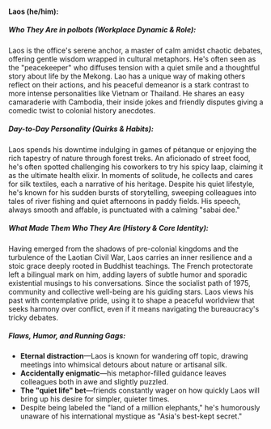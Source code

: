 #### Laos (he/him):  

##### Who They Are in *polbots* (Workplace Dynamic & Role):  
Laos is the office's serene anchor, a master of calm amidst chaotic debates, offering gentle wisdom wrapped in cultural metaphors. He's often seen as the "peacekeeper" who diffuses tension with a quiet smile and a thoughtful story about life by the Mekong. Lao has a unique way of making others reflect on their actions, and his peaceful demeanor is a stark contrast to more intense personalities like Vietnam or Thailand. He shares an easy camaraderie with Cambodia, their inside jokes and friendly disputes giving a comedic twist to colonial history anecdotes.

##### Day-to-Day Personality (Quirks & Habits):  
Laos spends his downtime indulging in games of pétanque or enjoying the rich tapestry of nature through forest treks. An aficionado of street food, he's often spotted challenging his coworkers to try his spicy laap, claiming it as the ultimate health elixir. In moments of solitude, he collects and cares for silk textiles, each a narrative of his heritage. Despite his quiet lifestyle, he's known for his sudden bursts of storytelling, sweeping colleagues into tales of river fishing and quiet afternoons in paddy fields. His speech, always smooth and affable, is punctuated with a calming "sabai dee."

##### What Made Them Who They Are (History & Core Identity):  
Having emerged from the shadows of pre-colonial kingdoms and the turbulence of the Laotian Civil War, Laos carries an inner resilience and a stoic grace deeply rooted in Buddhist teachings. The French protectorate left a bilingual mark on him, adding layers of subtle humor and sporadic existential musings to his conversations. Since the socialist path of 1975, community and collective well-being are his guiding stars. Laos views his past with contemplative pride, using it to shape a peaceful worldview that seeks harmony over conflict, even if it means navigating the bureaucracy's tricky debates.

##### Flaws, Humor, and Running Gags:  
- **Eternal distraction**—Laos is known for wandering off topic, drawing meetings into whimsical detours about nature or artisanal silk.  
- **Accidentally enigmatic**—his metaphor-filled guidance leaves colleagues both in awe and slightly puzzled.  
- **The "quiet life" bet**—friends constantly wager on how quickly Laos will bring up his desire for simpler, quieter times.  
- Despite being labeled the "land of a million elephants," he's humorously unaware of his international mystique as "Asia's best-kept secret."